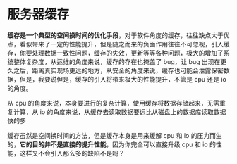 <!--
 * @Author: shgopher shgopher@gmail.com
 * @Date: 2024-09-15 16:49:41
 * @LastEditors: shgopher shgopher@gmail.com
 * @LastEditTime: 2024-10-25 01:10:49
 * @FilePath: /luban/系统设计基础/网络在系统设计中的作用/服务端缓存/README.md
 * @Description: 
 * 
 * Copyright (c) 2024 by shgopher, All Rights Reserved. 
-->
# 服务器缓存
**缓存是一个典型的空间换时间的优化手段**，对于软件角度的缓存，往往缺点大于优点，看似带来了一定的性能提升，但是随之而来的负面作用往往不可忽视，引入缓存，你要处理数据一致性问题，缓存的失效，更新等等各种问题，极大的增加了系统整体复杂度，从运维的角度来说，缓存的存在也掩盖了 bug，让 bug 出现在更久之后，距离真实现场更远的地方，从安全的角度来说，缓存也可能会泄露保密数据，但是，我要说但是，缓存的引入将带来极大的性能提升，不管是 cpu 还是 io 的角度。

从 cpu 的角度来说，本身要进行的复杂计算，使用缓存将数据存储起来，无需重复计算，从 io 的角度来说，从缓存去读取数据要远比从磁盘上的数据库读取数据快的多

缓存虽然是空间换时间的方法，但是缓存本身是用来缓解 cpu 和 io 的压力而生的，**它的目的并不是直接的提升性能**，因为你完全可以直接升级 cpu 和 io 的性能，这样又不会引入那么多的缺陷不是吗？




